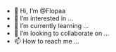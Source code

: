 - 👋 Hi, I’m @Flopaa
- 👀 I’m interested in ...
- 🌱 I’m currently learning ...
- 💞️ I’m looking to collaborate on ...
- 📫 How to reach me ...

<!---
Flopaa/Flopaa is a ✨ special ✨ repository because its `README.md` (this file) appears on your GitHub profile.
You can click the Preview link to take a look at your changes.
--->
